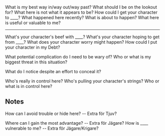 What is my best way in/way out/way past?
What should I be on the lookout for?
What here is not what it appears to be?
How could I get your character to ____?
What happened here recently?
What is about to happen?
What here is useful or valuable to me?



-----


What's your character's beef with ____?
What's your character hoping to get from ____?
What does your character worry might happen?
How could I put your character in my Debt?


What potential complication do I need to be wary of?
Who or what is my biggest threat in this situation?

What do I notice despite an effort to conceal it?


Who's really in control here?
Who's pulling your character's strings?
Who or what is in control here?

## Notes

How can I avoid trouble or hide here? -- Extra för Tjuv?

Where can I gain the most advantage? -- Extra för Jägare?
How is ____ vulnerable to me? -- Extra för Jägare/Krigare?
